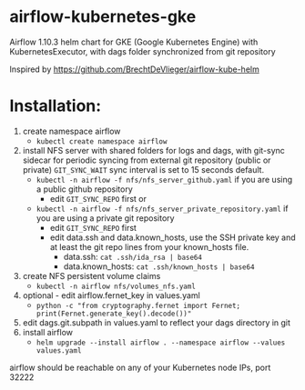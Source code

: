# airflow-kubernetes-gke
Airflow 1.10.3 helm chart for GKE (Google Kubernetes Engine) with KubernetesExecutor, with dags folder synchronized from git repository

Inspired by https://github.com/BrechtDeVlieger/airflow-kube-helm



# Installation:

1. create namespace airflow
    - `kubectl create namespace airflow`
2. install NFS server with shared folders for logs and dags, with git-sync sidecar for periodic syncing from external git repository (public or private) `GIT_SYNC_WAIT` sync interval is set to 15 seconds default. 
    - `kubectl -n airflow -f nfs/nfs_server_github.yaml`
      if you are using a public github repository
      - edit `GIT_SYNC_REPO` first
  or
    - `kubectl -n airflow -f nfs/nfs_server_private_repository.yaml`
      if you are using a private git repository
      - edit `GIT_SYNC_REPO` first
      - edit data.ssh and data.known_hosts, use the SSH private key and at least the git repo lines from your known_hosts file.
        - data.ssh: `cat .ssh/ida_rsa | base64`
        - data.known_hosts: `cat .ssh/known_hosts | base64`         
3. create NFS persistent volume claims
     - `kubectl -n airflow nfs/volumes_nfs.yaml`
4. optional - edit airflow.fernet_key in values.yaml
     - `python -c "from cryptography.fernet import Fernet; print(Fernet.generate_key().decode())"`
5. edit dags.git.subpath in values.yaml to reflect your dags directory in git    
6. install airflow
     - `helm upgrade --install airflow . --namespace airflow --values values.yaml`
     
     
airflow should be reachable on any of your Kubernetes node IPs, port 32222
     
     
     
  

